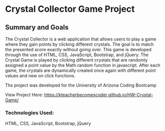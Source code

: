 # Crystal Collector Game Project

## Summary and Goals

The Crystal Collector is a web application that allows users to play a game where they gain points by clicking different crystals.  The goal is to match the presented score exactly without going over. This game is developed through the use of HTML, CSS, JavaScript, Bootstrap, and jQuery. The Crystal Game is played by clicking different crystals that are randomly assigned a point value by the Math.random function in javascript. After each game, the crystals are dynamically created once again with different point values and new on click functions.

Ths project was developed for the University of Arizona Coding Bootcamp

View Project Here:   https://kteacherbecomescoder.github.io/HW-Crystal-Game/


### Technologies Used:
HTML, CSS, JavaScript, Bootstrap, jQuery



